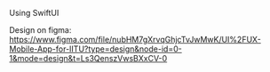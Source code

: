 Using SwiftUI

Design on figma: https://www.figma.com/file/nubHM7gXrvqGhjcTvJwMwK/UI%2FUX-Mobile-App-for-IITU?type=design&node-id=0-1&mode=design&t=Ls3QenszVwsBXxCV-0
